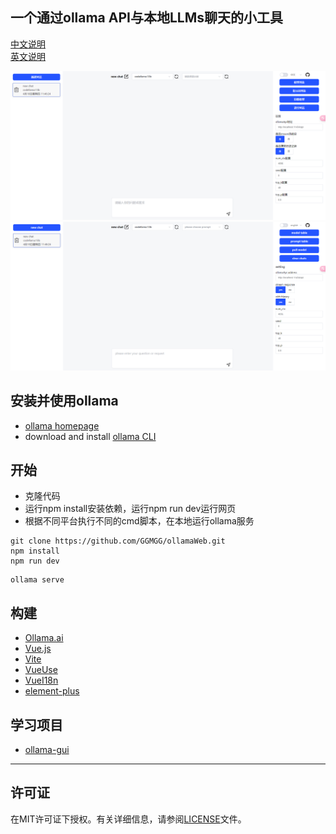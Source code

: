 ## 一个通过ollama API与本地LLMs聊天的小工具

[中文说明](./README_ZH.md)  
[英文说明](./README.md)

![](./public/readMeImages/1.png)
![](./public/readMeImages/2.png)

## 安装并使用ollama

- [ollama homepage](https://ollama.com/)
- download and install [ollama CLI](https://ollama.ai/download)

## 开始
- 克隆代码
- 运行npm install安装依赖，运行npm run dev运行网页
- 根据不同平台执行不同的cmd脚本，在本地运行ollama服务

```
git clone https://github.com/GGMGG/ollamaWeb.git
npm install
npm run dev
```

```
ollama serve
```

## 构建

- [Ollama.ai](https://ollama.ai/)
- [Vue.js](https://vuejs.org/)
- [Vite](https://vitejs.dev/)
- [VueUse](https://vueuse.org/)
- [VueI18n](https://vue-i18n.intlify.dev/)
- [element-plus](https://element-plus.org/)

## 学习项目

- [ollama-gui](https://github.com/HelgeSverre/ollama-gui/)

---

## 许可证

在MIT许可证下授权。有关详细信息，请参阅[LICENSE](./LICENSE)文件。